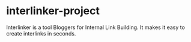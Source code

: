 # interlinker-project

Interlinker is a tool Bloggers for Internal Link Building. It makes it easy to create interlinks in seconds.
